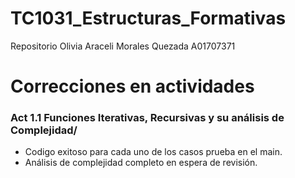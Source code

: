 # TC1031_Estructuras_Formativas

Repositorio Olivia Araceli Morales Quezada A01707371

# Correcciones en actividades
 ### Act 1.1 Funciones Iterativas, Recursivas y su análisis de Complejidad/
* Codigo exitoso para cada uno de los casos prueba en el main.
* Análisis de complejidad completo en espera de revisión.
